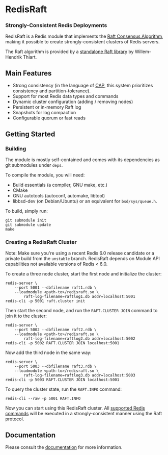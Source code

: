 # RedisRaft
### Strongly-Consistent Redis Deployments

RedisRaft is a Redis module that implements the [Raft Consensus
Algorithm](https://raft.github.io/), making it possible to create strongly-consistent clusters of Redis servers.

The Raft algorithm is provided by a [standalone Raft
library](https://github.com/willemt/raft) by Willem-Hendrik Thiart.

## Main Features

* Strong consistency (in the language of [CAP](https://en.wikipedia.org/wiki/CAP_theorem), this system prioritizes consistency and partition-tolerance).
* Support for most Redis data types and commands
* Dynamic cluster configuration (adding / removing nodes)
* Persistent or in-memory Raft log
* Snapshots for log compaction
* Configurable quorum or fast reads

## Getting Started

### Building

The module is mostly self-contained and comes with its dependencies as git
submodules under `deps`.

To compile the module, you will need:
* Build essentials (a compiler, GNU make, etc.)
* CMake
* GNU autotools (autoconf, automake, libtool)
* libbsd-dev (on Debian/Ubuntu) or an equivalent for `bsd/sys/queue.h`.

To build, simply run:

    git submodule init
    git submodule update
    make

### Creating a RedisRaft Cluster

Note: Make sure you're using a recent Redis 6.0 release candidate or a private build from the `unstable` branch. RedisRaft depends on Module API capabilities not available versions of Redis < 6.0.

To create a three node cluster, start the first node and initialize the
cluster:

    redis-server \
        --port 5001 --dbfilename raft1.rdb \
        --loadmodule <path-to>/redisraft.so \
            raft-log-filename=raftlog1.db addr=localhost:5001
    redis-cli -p 5001 raft.cluster init

Then start the second node, and run the `RAFT.CLUSTER JOIN` command to join it to the cluster:

    redis-server \
        --port 5002 --dbfilename raft2.rdb \
        --loadmodule <path-to>/redisraft.so \
            raft-log-filename=raftlog2.db addr=localhost:5002
    redis-cli -p 5002 RAFT.CLUSTER JOIN localhost:5001

Now add the third node in the same way:

    redis-server \
        --port 5003 --dbfilename raft3.rdb \
        --loadmodule <path-to>/redisraft.so \
            raft-log-filename=raftlog3.db addr=localhost:5003
    redis-cli -p 5003 RAFT.CLUSTER JOIN localhost:5001

To query the cluster state, run the `RAFT.INFO` command:

    redis-cli --raw -p 5001 RAFT.INFO

Now you can start using this RedisRaft cluster. All [supported Redis commands](docs/Using.md) will be executed in a strongly-consistent manner using the Raft protocol.

## Documentation

Please consult the [documentation](docs/TOC.md) for more information.
